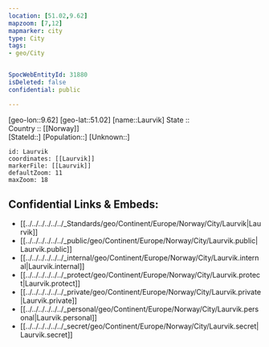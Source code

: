 ```yaml
---
location: [51.02,9.62] 
mapzoom: [7,12] 
mapmarker: city 
type: City
tags:
- geo/City


SpocWebEntityId: 31880
isDeleted: false
confidential: public

---
```

[geo-lon::9.62] 
[geo-lat::51.02] 
[name::Laurvik] 
State ::  
Country :: [[Norway]]  
[StateId::] 
[Population::] 
[Unknown::] 


```leaflet
id: Laurvik
coordinates: [[Laurvik]] 
markerFile: [[Laurvik]] 
defaultZoom: 11 
maxZoom: 18
```


## Confidential Links & Embeds: 
- [[../../../../../../_Standards/geo/Continent/Europe/Norway/City/Laurvik|Laurvik]] 
- [[../../../../../../_public/geo/Continent/Europe/Norway/City/Laurvik.public|Laurvik.public]] 
- [[../../../../../../_internal/geo/Continent/Europe/Norway/City/Laurvik.internal|Laurvik.internal]] 
- [[../../../../../../_protect/geo/Continent/Europe/Norway/City/Laurvik.protect|Laurvik.protect]] 
- [[../../../../../../_private/geo/Continent/Europe/Norway/City/Laurvik.private|Laurvik.private]] 
- [[../../../../../../_personal/geo/Continent/Europe/Norway/City/Laurvik.personal|Laurvik.personal]] 
- [[../../../../../../_secret/geo/Continent/Europe/Norway/City/Laurvik.secret|Laurvik.secret]] 

